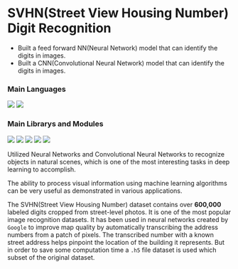 # SVHN(Street View Housing Number) Digit Recognition

- Built a feed forward NN(Neural Network) model that can identify the digits in images.
- Built a CNN(Convolutional Neural Network) model that can identify the digits in images.

###  Main Languages
<p>
<img src="https://img.shields.io/badge/python-3670A0?style=for-the-badge&logo=python&logoColor=ffdd54">
<img src="https://img.shields.io/badge/Markdown-000000?style=for-the-badge&logo=markdown&logoColor=white"></p>

### Main Librarys and Modules
<p><img src="https://img.shields.io/badge/numpy-%23013243.svg?style=for-the-badge&logo=numpy&logoColor=white">
<img src="https://img.shields.io/badge/pandas-%23150458.svg?style=for-the-badge&logo=pandas&logoColor=white">
<img src="https://img.shields.io/badge/scikit--learn-%23F7931E.svg?style=for-the-badge&logo=scikit-learn&logoColor=white">
<img src="https://img.shields.io/badge/Keras-%23D00000.svg?style=for-the-badge&logo=Keras&logoColor=white">
<img src="https://img.shields.io/badge/TensorFlow-%23FF6F00.svg?style=for-the-badge&logo=TensorFlow&logoColor=white"></p>


Utilized Neural Networks and Convolutional Neural Networks to recognize objects in natural scenes, which is one of the most interesting tasks in deep learning to accomplish.

The ability to process visual information using machine learning algorithms can be very useful as demonstrated in various applications.

The SVHN(Street View Housing Number) dataset contains over **600,000** labeled digits cropped from street-level photos. It is one of the most popular image recognition datasets. It has been used in neural networks created by `Google` to improve map quality by automatically transcribing the address numbers from a patch of pixels. The transcribed number with a known street address helps pinpoint the location of the building it represents. But in order to save some computation time a `.h5` file dataset is used which subset of the original dataset. 